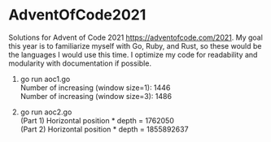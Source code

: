 # AdventOfCode2021
Solutions for Advent of Code 2021 https://adventofcode.com/2021. My goal this year is to familiarize
myself with Go, Ruby, and Rust, so these would be the languages I would use this time. I optimize
my code for readability and modularity with documentation if possible.

1. go run aoc1.go  
Number of increasing (window size=1): 1446  
Number of increasing (window size=3): 1486

2. go run aoc2.go  
(Part 1) Horizontal position * depth = 1762050  
(Part 2) Horizontal position * depth = 1855892637
